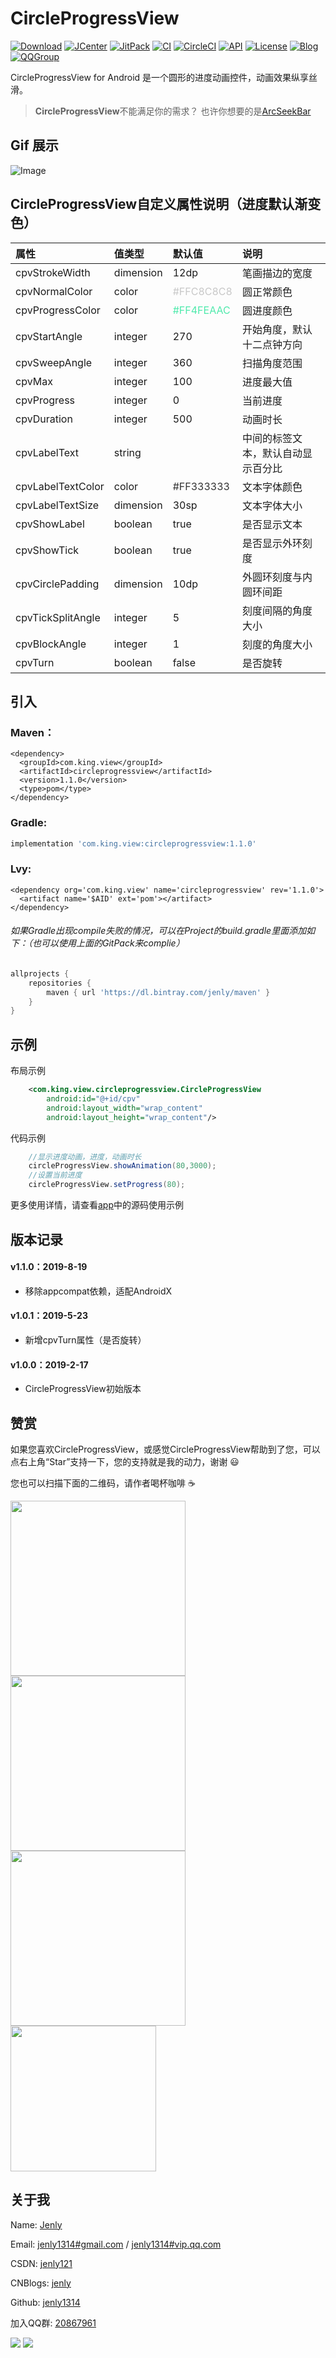 # CircleProgressView

[![Download](https://img.shields.io/badge/download-App-blue.svg)](https://raw.githubusercontent.com/jenly1314/CircleProgressView/master/app/release/app-release.apk)
[![JCenter](https://img.shields.io/badge/JCenter-1.1.0-46C018.svg)](https://bintray.com/beta/#/jenly/maven/circleprogressview)
[![JitPack](https://jitpack.io/v/jenly1314/CircleProgressView.svg)](https://jitpack.io/#jenly1314/CircleProgressView)
[![CI](https://travis-ci.org/jenly1314/CircleProgressView.svg?branch=master)](https://travis-ci.org/jenly1314/CircleProgressView)
[![CircleCI](https://circleci.com/gh/jenly1314/CircleProgressView.svg?style=svg)](https://circleci.com/gh/jenly1314/CircleProgressView)
[![API](https://img.shields.io/badge/API-16%2B-blue.svg?style=flat)](https://android-arsenal.com/api?level=16)
[![License](https://img.shields.io/badge/license-MIT-blue.svg)](https://opensource.org/licenses/mit-license.php)
[![Blog](https://img.shields.io/badge/blog-Jenly-9933CC.svg)](https://jenly1314.github.io/)
[![QQGroup](https://img.shields.io/badge/QQGroup-20867961-blue.svg)](http://shang.qq.com/wpa/qunwpa?idkey=8fcc6a2f88552ea44b1411582c94fd124f7bb3ec227e2a400dbbfaad3dc2f5ad)

CircleProgressView for Android 是一个圆形的进度动画控件，动画效果纵享丝滑。

> **CircleProgressView**不能满足你的需求？
也许你想要的是[ArcSeekBar](https://github.com/jenly1314/ArcSeekBar)

## Gif 展示
![Image](GIF.gif)


## CircleProgressView自定义属性说明（进度默认渐变色）
| 属性 | 值类型 | 默认值 | 说明 |
| :------| :------ | :------ | :------ |
| cpvStrokeWidth | dimension |12dp| 笔画描边的宽度 |
| cpvNormalColor | color |<font color=#C8C8C8>#FFC8C8C8</font>| 圆正常颜色 |
| cpvProgressColor | color |<font color=#4FEAAC>#FF4FEAAC</font>| 圆进度颜色 |
| cpvStartAngle | integer | 270 | 开始角度，默认十二点钟方向 |
| cpvSweepAngle | integer | 360 | 扫描角度范围 |
| cpvMax | integer | 100 | 进度最大值 |
| cpvProgress | integer | 0 | 当前进度 |
| cpvDuration | integer | 500 | 动画时长 |
| cpvLabelText | string |  | 中间的标签文本，默认自动显示百分比 |
| cpvLabelTextColor | color |<font color=#333333>#FF333333</font>| 文本字体颜色 |
| cpvLabelTextSize | dimension |30sp| 文本字体大小 |
| cpvShowLabel | boolean | true | 是否显示文本 |
| cpvShowTick | boolean | true | 是否显示外环刻度 |
| cpvCirclePadding | dimension | 10dp | 外圆环刻度与内圆环间距 |
| cpvTickSplitAngle | integer | 5 | 刻度间隔的角度大小 |
| cpvBlockAngle | integer | 1 | 刻度的角度大小 |
| cpvTurn | boolean | false | 是否旋转 |


## 引入

### Maven：
```maven
<dependency>
  <groupId>com.king.view</groupId>
  <artifactId>circleprogressview</artifactId>
  <version>1.1.0</version>
  <type>pom</type>
</dependency>
```
### Gradle:
```gradle
implementation 'com.king.view:circleprogressview:1.1.0'
```

### Lvy:
```lvy
<dependency org='com.king.view' name='circleprogressview' rev='1.1.0'>
  <artifact name='$AID' ext='pom'></artifact>
</dependency>
```

###### 如果Gradle出现compile失败的情况，可以在Project的build.gradle里面添加如下：（也可以使用上面的GitPack来complie）
```gradle
allprojects {
    repositories {
        maven { url 'https://dl.bintray.com/jenly/maven' }
    }
}
```

## 示例

布局示例
```Xml
    <com.king.view.circleprogressview.CircleProgressView
        android:id="@+id/cpv"
        android:layout_width="wrap_content"
        android:layout_height="wrap_content"/>
```

代码示例
```Java
    //显示进度动画，进度，动画时长
    circleProgressView.showAnimation(80,3000);
    //设置当前进度
    circleProgressView.setProgress(80);

```

更多使用详情，请查看[app](app)中的源码使用示例

## 版本记录

#### v1.1.0：2019-8-19
*  移除appcompat依赖，适配AndroidX

#### v1.0.1：2019-5-23
*  新增cpvTurn属性（是否旋转）

#### v1.0.0：2019-2-17
*  CircleProgressView初始版本

## 赞赏
如果您喜欢CircleProgressView，或感觉CircleProgressView帮助到了您，可以点右上角“Star”支持一下，您的支持就是我的动力，谢谢 :smiley:<p>
您也可以扫描下面的二维码，请作者喝杯咖啡 :coffee:
    <div>
        <img src="https://jenly1314.github.io/image/pay/wxpay.png" width="280" heght="350">
        <img src="https://jenly1314.github.io/image/pay/alipay.png" width="280" heght="350">
        <img src="https://jenly1314.github.io/image/pay/qqpay.png" width="280" heght="350">
        <img src="https://jenly1314.github.io/image/alipay_red_envelopes.jpg" width="233" heght="350">
    </div>

## 关于我
   Name: <a title="关于作者" href="https://about.me/jenly1314" target="_blank">Jenly</a>

   Email: <a title="欢迎邮件与我交流" href="mailto:jenly1314@gmail.com" target="_blank">jenly1314#gmail.com</a> / <a title="给我发邮件" href="mailto:jenly1314@vip.qq.com" target="_blank">jenly1314#vip.qq.com</a>

   CSDN: <a title="CSDN博客" href="http://blog.csdn.net/jenly121" target="_blank">jenly121</a>

   CNBlogs: <a title="博客园" href="https://www.cnblogs.com/jenly" target="_blank">jenly</a>

   Github: <a title="Github开源项目" href="https://github.com/jenly1314" target="_blank">jenly1314</a>

   加入QQ群: <a title="点击加入QQ群" href="http://shang.qq.com/wpa/qunwpa?idkey=8fcc6a2f88552ea44b1411582c94fd124f7bb3ec227e2a400dbbfaad3dc2f5ad" target="_blank">20867961</a>
   <div>
       <img src="https://jenly1314.github.io/image/jenly666.png">
       <img src="https://jenly1314.github.io/image/qqgourp.png">
   </div>

